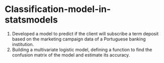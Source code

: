 # Classification-model-in-statsmodels
1. Developed a model to predict if the client will subscribe a term deposit based on the marketing campaign data of a Portuguese banking institution.
2. Building a multivariate logistic model, defining a function to find the confusion matrix of the model and estimate its accuracy.
